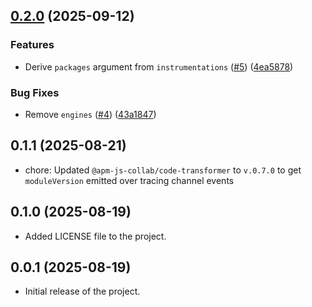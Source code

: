 ## [0.2.0](https://github.com/apm-js-collab/tracing-hooks/compare/tracing-hooks-v0.1.1...tracing-hooks-v0.2.0) (2025-09-12)


### Features

* Derive `packages` argument from `instrumentations` ([#5](https://github.com/apm-js-collab/tracing-hooks/issues/5)) ([4ea5878](https://github.com/apm-js-collab/tracing-hooks/commit/4ea5878cdf6dad37c61caaccd5b6836f5d9edffb))


### Bug Fixes

* Remove `engines` ([#4](https://github.com/apm-js-collab/tracing-hooks/issues/4)) ([43a1847](https://github.com/apm-js-collab/tracing-hooks/commit/43a1847e6e9f4151b8a1d4899adbd304408e6165))

## 0.1.1 (2025-08-21)

- chore: Updated `@apm-js-collab/code-transformer` to `v.0.7.0` to get `moduleVersion` emitted over tracing channel events

## 0.1.0 (2025-08-19) 

- Added LICENSE file to the project.

## 0.0.1 (2025-08-19)

- Initial release of the project.
